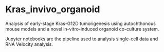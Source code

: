 # Kras_invivo_organoid

Analysis of early-stage Kras-G12D tumorigenesis using autochthonous mouse models and a novel in-vitro-induced organoid co-culture system.

Jupyter notebooks are the pipeline used to analysis single-cell data and RNA Velocity analysis.
